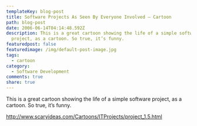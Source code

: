 ```yaml
---
templateKey: blog-post
title: Software Projects As Seen By Everyone Involved – Cartoon
path: blog-post
date: 2006-06-14T04:14:48.592Z
description: This is a great cartoon showing the life of a simple software
  project, as a cartoon. So true, it’s funny.
featuredpost: false
featuredimage: /img/default-post-image.jpg
tags:
  - cartoon
category:
  - Software Development
comments: true
share: true
---
```

<!--StartFragment-->

This is a great cartoon showing the life of a simple software project, as a cartoon. So true, it’s funny.

<http://www.scaryideas.com/Cartoons/ITProjects/project_1.5.html>

<!--EndFragment-->